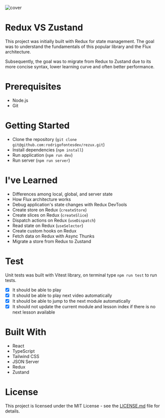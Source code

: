 ![cover](https://github.com/user-attachments/assets/b05234b4-784f-4266-9ea7-838af0bac9c0)

# Redux VS Zustand

This project was initially built with Redux for state management. The goal was to understand the fundamentals of this popular library and the Flux architecture.

Subsequently, the goal was to migrate from Redux to Zustand due to its more concise syntax, lower learning curve and often better performance.

# Prerequisites

- Node.js
- Git

# Getting Started

- Clone the repository (`git clone git@github.com:rodrigofontesdev/rezux.git`)
- Install dependencies (`npm install`)
- Run application (`npm run dev`)
- Run server (`npm run server`)

# I've Learned

- Differences among local, global, and server state
- How Flux architecture works
- Debug application's state changes with Redux DevTools
- Create store on Redux (`createStore`)
- Create slices on Redux (`createSlice`)
- Dispatch actions on Redux (`useDispatch`)
- Read state on Redux (`useSelector`)
- Create custom hooks on Redux
- Fetch data on Redux with Async Thunks
- Migrate a store from Redux to Zustand

# Test

Unit tests was built with Vitest library, on terminal type `npm run test` to run tests.

- [x] It should be able to play
- [x] It should be able to play next video automatically
- [x] It should be able to jump to the next module automatically
- [x] It should not update the current module and lesson index if there is no next lesson available

# Built With

- React
- TypeScript
- Tailwind CSS
- JSON Server
- Redux
- Zustand

# License

This project is licensed under the MIT License - see the [LICENSE.md](LICENSE) file for details.
